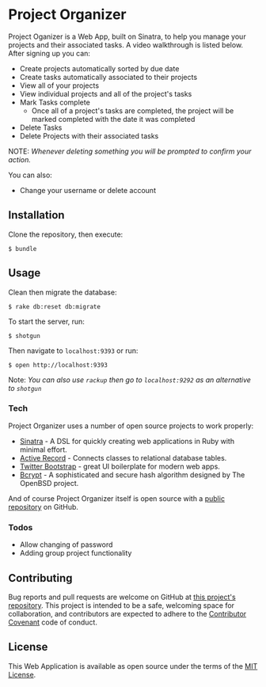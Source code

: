 # Project Organizer

Project Oganizer is a Web App, built on Sinatra, to help you manage your projects and their associated tasks.  A video walkthrough is listed below.  After signing up you can:

  - Create projects automatically sorted by due date
  - Create tasks automatically associated to their projects
  - View all of your projects
  - View individual projects and all of the project's tasks
  - Mark Tasks complete
    * Once all of a project's tasks are completed, the project will be marked completed with the date it was completed
  - Delete Tasks
  - Delete Projects with their associated tasks


  NOTE: *Whenever deleting something you will be prompted to confirm your action.*

You can also:
  - Change your username or delete account

## Installation
Clone the repository, then execute:
```
$ bundle
```

## Usage
Clean then migrate the database:
```
$ rake db:reset db:migrate
```
To start the server, run:
```
$ shotgun
```
Then navigate to ```localhost:9393``` or run:
```
$ open http://localhost:9393
```
Note: *You can also use ```rackup``` then go to ```localhost:9292``` as an alternative to ```shotgun```*

### Tech

Project Organizer uses a number of open source projects to work properly:
* [Sinatra] - A DSL for quickly creating web applications in Ruby with minimal effort.
* [Active Record] - Connects classes to relational database tables.
* [Twitter Bootstrap] - great UI boilerplate for modern web apps.
* [Bcrypt] - A sophisticated and secure hash algorithm designed by The OpenBSD project.


And of course Project Organizer itself is open source with a [public repository][prjorg]
 on GitHub.


### Todos

 - Allow changing of password
 - Adding group project functionality

## Contributing

Bug reports and pull requests are welcome on GitHub at [this project's repository][prjorg]. This project is intended to be a safe, welcoming space for collaboration, and contributors are expected to adhere to the [Contributor Covenant](http://contributor-covenant.org) code of conduct.

## License

This Web Application is available as open source under the terms of the [MIT License](http://opensource.org/licenses/MIT).


   [prjorg]: <https://github.com/jilustrisimo/project-organizer>
   [bcrypt]: <https://rubygems.org/gems/bcrypt/versions/3.1.11>
   [Active Record]: <https://github.com/rails/rails/tree/master/activerecord>
   [Twitter Bootstrap]: <http://twitter.github.com/bootstrap/>
   [Sinatra]: <https://github.com/sinatra/sinatra>

